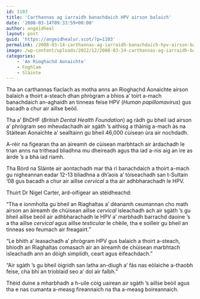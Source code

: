 ```yaml
---
id: 1103
title: 'Carthannas ag iarraidh banachdaich HPV airson balaich'
date: '2008-03-14T09:33:59+00:00'
author: angeidheal
layout: post
guid: 'https://angeidhealur.scot/?p=1103'
permalink: /2008-03-14-carthannas-ag-iarraidh-banachdaich-hpv-airson-balaich/
image: /wp-content/uploads/2022/12/2008-03-14-carthannas-ag-iarraidh-banachdaich-hpv-airson-balaich.webp
categories:
    - 'An Rìoghachd Aonaichte'
    - Foghlam
    - Slàinte
---
```


Tha an carthannas fiaclach as motha anns an Rìoghachd Aonaichte airson balaich a thoirt a-steach dhan phrògram a bhios a’ toirt a-mach banachdaich an-aghaidh an tinneas feise HPV (*Human papillomavirus*) gus bacadh a chur air aillse beòil.

Tha a’ BhDHF (*British Dental Health Foundation*) ag ràdh gu bheil iad airson a’ phrògram seo mheudachadh air sgàth ’s aithisg a thàinig a-mach às na Stàitean Aonaichte a’ sealltainn gu bheil 46,000 cùisean ùra air nochdadh.

A-rèir na figearan tha an àireamh de cùisean marbhtach air àrdachadh le trian anns na trithead bliadhna mu dheireadh agus tha iad a-nis aig an ìre as àirde ’s a bha iad riamh.

Tha Bòrd na Slàinte air aontachadh mar thà ri banachdaich a thoirt a-mach gu nigheannan eadar 12-13 bliadhna a dh’aois a’ tòiseachadh san t-Sultain ‘08 gus bacadh a chur air aillse *cervical* a tha air adhbharachadh le HPV.

Thuirt Dr Nigel Carter, àrd-oifigear an stèidheachd:

“Tha e ionmholta gu bheil an Riaghaltas a’ dèanamh ceumannan cho math airson an àireamh de chùisean aillse *cervical* ìsleachadh ach air sgàth ’s gu bheil aillse beòil air adhbharachadh le HPV a’ marbhadh barrachd daoine ’s a tha aillse *cervical* agus aillse *testicular* le chèile, tha e soilleir gu bheil an tinneas seo feumach air freagairt.”

“Le bhith a’ leasachadh a’ phrògram HPV gus balaich a thoirt a-steach, bhiodh an Riaghaltas comasach air an àireamh de chùisean marbhtach ìsleachadh ann an dòigh sìmplidh, ceart agus èifeachdach.”

“Air sgàth ’s gu bheil òigridh san latha an-diugh a’ fàs nas eòlaiche a-thaobh feise, cha bhi an trioblaid seo a’ dol air falbh.”

Thèid duine a mharbhadh a h-uile còig uairean air sgàth ’s aillse beòil agus tha e nas cumanta a-measg fireannaich na tha a-measg boireannaich.